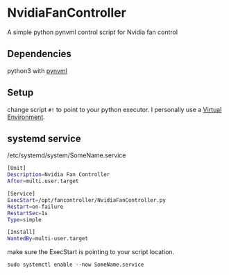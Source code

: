 # NvidiaFanController
A simple python pynvml control script for Nvidia fan control

## Dependencies
python3 with [pynvml](https://pypi.org/project/pynvml/)

## Setup
change script `#!` to point to your python executor. I personally use a [Virtual Environment](https://wiki.archlinux.org/title/Python/Virtual_environment).

## systemd service
/etc/systemd/system/SomeName.service
```bash
[Unit]
Description=Nvidia Fan Controller
After=multi.user.target

[Service]
ExecStart=/opt/fancontroller/NvidiaFanController.py
Restart=on-failure
RestartSec=1s
Type=simple

[Install]
WantedBy=multi-user.target
```
make sure the ExecStart is pointing to your script location.

`sudo systemctl enable --now SomeName.service`
